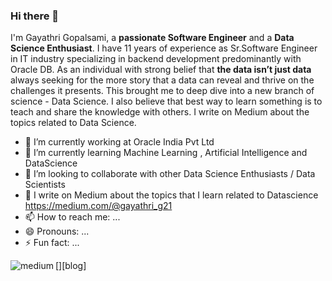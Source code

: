 ### Hi there 👋

I'm Gayathri Gopalsami, a **passionate Software Engineer** and a **Data Science Enthusiast**. I have 11 years of experience as Sr.Software Engineer in IT industry specializing in backend development predominantly with Oracle DB.
As an individual with strong belief that **the data isn’t just data** always seeking for the more story that a data can reveal and thrive on the challenges it presents. This brought me to deep dive into a new branch of science - Data Science. 
I also believe that best way to learn something is to teach and share the knowledge with others. I write on Medium about the topics related to Data Science. 
 

- 🔭 I’m currently working at Oracle India Pvt Ltd
- 🌱 I’m currently learning Machine Learning , Artificial Intelligence and DataScience
- 👯 I’m looking to collaborate with other Data Science Enthusiasts / Data Scientists
- 💬 I write on Medium about the topics that I learn related to Datascience https://medium.com/@gayathri_g21
- 📫 How to reach me: ...
- 😄 Pronouns: ...
- ⚡ Fun fact: ...



[<img align="left" alt="medium" src="https://img.shields.io/badge/medium-%2312100E.svg?&style=for-the-badge&logo=medium&logoColor=white" />][blog]
